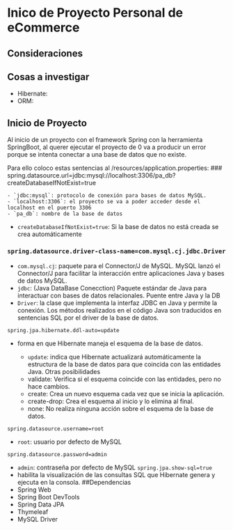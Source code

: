 # Inico de Proyecto Personal de eCommerce

## Consideraciones
## Cosas a investigar
- Hibernate: 
- ORM:
 
## Inicio de Proyecto
Al inicio de un proyecto con el framework Spring con la herramienta SpringBoot, al querer ejecutar el proyecto de 0 va a producir un error porque se intenta conectar a una base de datos que no existe. 

   Para ello coloco estas sentencias al /resources/application.properties:
      ### spring.datasource.url=jdbc:mysql://localhost:3306/pa_db?createDatabaseIfNotExist=true

    - `jdbc:mysql`: protocolo de conexión para bases de datos MySQL. 
    - `localhost:3306`: el proyecto se va a poder acceder desde el localhost en el puerto 3306
    - `pa_db`: nombre de la base de datos
   - `createDatabaseIfNotExist=true`: Si la base de datos no está creada se crea automáticamente 
### `spring.datasource.driver-class-name=com.mysql.cj.jdbc.Driver`
 
   - `com.mysql.cj`: paquete para el Connector/J de MySQL. MySQL lanzó el Connector/J para facilitar la interacción entre aplicaciones Java y bases de datos MySQL.
   - `jdbc`: (Java DataBase Conecction) Paquete estándar de Java para interactuar con bases de datos relacionales. Puente entre Java y la DB
   - `Driver`: la clase que implementa la interfaz JDBC en Java y permite la conexión. Los métodos realizados en el código Java son traducidos en sentencias SQL por el driver de la base de datos.

`spring.jpa.hibernate.ddl-auto=update`
   - forma en que Hibernate maneja el esquema de la base de datos. 

      - `update`: indica que Hibernate actualizará automáticamente la estructura de la base de datos para que coincida con las entidades Java.
    Otras posibilidades
     - validate: Verifica si el esquema coincide con las entidades, pero no hace cambios.
     - create: Crea un nuevo esquema cada vez que se inicia la aplicación.
     - create-drop: Crea el esquema al inicio y lo elimina al final.
     - none: No realiza ninguna acción sobre el esquema de la base de datos.

 `spring.datasource.username=root` 
   - `root`: usuario por defecto de MySQL

 `spring.datasource.password=admin`
   - `admin`: contraseña por defecto de MySQL 
 `spring.jpa.show-sql=true`
   - habilita la visualización de las consultas SQL que Hibernate genera y ejecuta en la consola.
##Dependencias
 - Spring Web
 - Spring Boot DevTools
 - Spring Data JPA
 - Thymeleaf
 - MySQL Driver